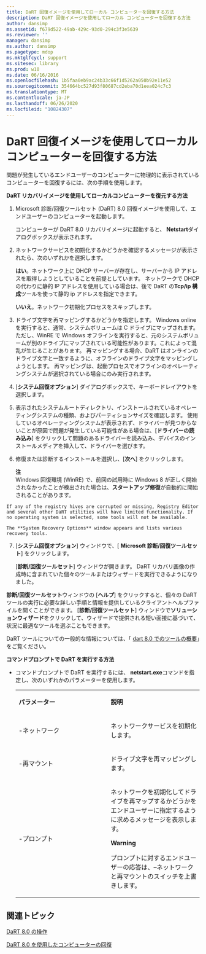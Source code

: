 ```yaml
---
title: DaRT 回復イメージを使用してローカル コンピューターを回復する方法
description: DaRT 回復イメージを使用してローカル コンピューターを回復する方法
author: dansimp
ms.assetid: f679d522-49ab-429c-93d0-294c3f3e5639
ms.reviewer: ''
manager: dansimp
ms.author: dansimp
ms.pagetype: mdop
ms.mktglfcycl: support
ms.sitesec: library
ms.prod: w10
ms.date: 06/16/2016
ms.openlocfilehash: 1b5faa0eb9ac24b33c66f1d5262a050b92e11e52
ms.sourcegitcommit: 354664bc527d93f80687cd2eba70d1eea024c7c3
ms.translationtype: MT
ms.contentlocale: ja-JP
ms.lasthandoff: 06/26/2020
ms.locfileid: "10824307"
---
```

# DaRT 回復イメージを使用してローカル コンピューターを回復する方法


問題が発生しているエンドユーザーのコンピューターに物理的に表示されているコンピューターを回復するには、次の手順を使用します。

**DaRT リカバリイメージを使用してローカルコンピューターを復元する方法**

1.  Microsoft 診断/回復ツールセット (DaRT) 8.0 回復イメージを使用して、エンドユーザーのコンピューターを起動します。

    コンピューターが DaRT 8.0 リカバリイメージに起動すると、 **Netstart**ダイアログボックスが表示されます。

2.  ネットワークサービスを初期化するかどうかを確認するメッセージが表示されたら、次のいずれかを選択します。

    **はい**。ネットワーク上に DHCP サーバーが存在し、サーバーから IP アドレスを取得しようとしていることを前提としています。 ネットワークで DHCP の代わりに静的 IP アドレスを使用している場合は、後で DaRT の**Tcp/ip 構成**ツールを使って静的 ip アドレスを指定できます。

    **いいえ**。ネットワーク初期化プロセスをスキップします。

3.  ドライブ文字を再マッピングするかどうかを指定します。 Windows online を実行すると、通常、システムボリュームは C ドライブにマップされます。ただし、WinRE で Windows オフラインを実行すると、元のシステムボリュームが別のドライブにマップされている可能性があります。これによって混乱が生じることがあります。 再マッピングする場合、DaRT はオンラインのドライブ文字と一致するように、オフラインのドライブ文字をマッピングしようとします。 再マッピングは、起動プロセスでオフラインのオペレーティングシステムが選択されている場合にのみ実行されます。

4.  [**システム回復オプション**] ダイアログボックスで、キーボードレイアウトを選択します。

5.  表示されたシステムルートディレクトリ、インストールされているオペレーティングシステムの種類、およびパーティションサイズを確認します。 使用しているオペレーティングシステムが表示されず、ドライバーが見つからないことが原因で問題が発生している可能性がある場合は、[**ドライバーの読み込み**] をクリックして問題のあるドライバーを読み込み、デバイスのインストールメディアを挿入して、ドライバーを選びます。

6.  修復または診断するインストールを選択し、[**次へ**] をクリックします。

    **注**  
    Windows 回復環境 (WinRE) で、前回の試用時に Windows 8 が正しく開始されなかったことが検出された場合は、**スタートアップ修復**が自動的に開始されることがあります。



~~~
If any of the registry hives are corrupted or missing, Registry Editor and several other DaRT utilities will have limited functionality. If no operating system is selected, some tools will not be available.

The **System Recovery Options** window appears and lists various recovery tools.
~~~

7. [**システム回復オプション**] ウィンドウで、[ **Microsoft 診断/回復ツールセット**] をクリックします。

   [**診断/回復ツールセット**] ウィンドウが開きます。 DaRT リカバリ画像の作成時に含まれていた個々のツールまたはウィザードを実行できるようになりました。

**診断/回復ツールセット**ウィンドウの [**ヘルプ**] をクリックすると、個々の DaRT ツールの実行に必要な詳しい手順と情報を提供しているクライアントヘルプファイルを開くことができます。 [**診断/回復ツールセット**] ウィンドウで**ソリューションウィザード**をクリックして、ウィザードで提供される短い面接に基づいて、状況に最適なツールを選ぶこともできます。

DaRT ツールについての一般的な情報については、「 [dart 8.0 でのツールの概要](overview-of-the-tools-in-dart-80-dart-8.md)」をご覧ください。

**コマンドプロンプトで DaRT を実行する方法**

- コマンドプロンプトで DaRT を実行するには、 **netstart.exe**コマンドを指定し、次のいずれかのパラメーターを使用します。

  <table>
  <colgroup>
  <col width="50%" />
  <col width="50%" />
  </colgroup>
  <tbody>
  <tr class="odd">
  <td align="left"><p><strong>パラメーター</strong></p></td>
  <td align="left"><p><strong>説明</strong></p></td>
  </tr>
  <tr class="even">
  <td align="left"><p>-ネットワーク</p></td>
  <td align="left"><p>ネットワークサービスを初期化します。</p></td>
  </tr>
  <tr class="odd">
  <td align="left"><p>-再マウント</p></td>
  <td align="left"><p>ドライブ文字を再マッピングします。</p></td>
  </tr>
  <tr class="even">
  <td align="left"><p>-プロンプト</p></td>
  <td align="left"><p>ネットワークを初期化してドライブを再マップするかどうかをエンドユーザーに指定するように求めるメッセージを表示します。</p>
  <div class="alert">
  <strong>Warning</strong><br/><p>プロンプトに対するエンドユーザーの応答は、–ネットワークと再マウントのスイッチを上書きします。</p>
  </div>
  <div>

  </div></td>
  </tr>
  </tbody>
  </table>



## 関連トピック


[DaRT 8.0 の操作](operations-for-dart-80-dart-8.md)

[DaRT 8.0 を使用したコンピューターの回復](recovering-computers-using-dart-80-dart-8.md)










